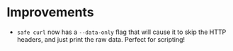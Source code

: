 # Improvements

- `safe curl` now has a `--data-only` flag that will cause it to
  skip the HTTP headers, and just print the raw data.  Perfect for
  scripting!
